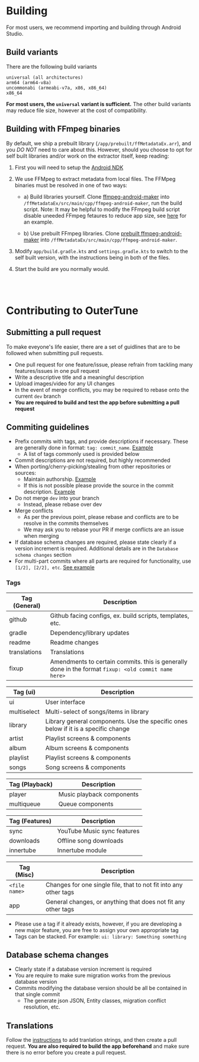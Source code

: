 # Building

For most users, we recommend importing and building through Android Studio.

## Build variants

There are the following build variants

```
universal (all architectures)
arm64 (arm64-v8a)
uncommonabi (armeabi-v7a, x86, x86_64)
x86_64
```

**For most users, the `universal` variant is sufficient.** The other build variants may reduce file size, however at the
cost of compatibility.

## Building with FFmpeg binaries

By default, we ship a prebuilt library (`/app/prebuilt/ffMetadataEx.arr`), and you *DO NOT* need to care about this.
However, should you choose to opt for self built libraries and/or work on the extractor itself, keep reading:

1. First you will need to setup the [Android NDK](https://developer.android.com/studio/projects/install-ndk)

2. We use FFMpeg to extract metadata from local files. The FFMpeg binaries must be resolved in one of two ways:

    - a) Build libraries yourself. Clone [ffmpeg-android-maker](https://github.com/Javernaut/ffmpeg-android-maker) into
      `/ffMetadataEx/src/main/cpp/ffmpeg-android-maker`, run the build script. Note: It may be helpful to modify the
      FFmpeg build script disable uneeded FFmpeg fetaures to reduce app size,
      see [here](https://github.com/mikooomich/ffmpeg-android-maker/blob/master/scripts/ffmpeg/build.sh) for an example.

    - b) Use prebuilt FFmpeg libraries.
      Clone [prebuilt ffmpeg-android-maker](https://github.com/mikooomich/ffmpeg-android-maker-prebuilt) into
      `/ffMetadataEx/src/main/cpp/ffmpeg-android-maker`.

3. Modify `app/build.gradle.kts` and `settings.gradle.kts` to switch to the self built version, with the instructions
   being in both of the files.

4. Start the build are you normally would.

<br/><br/>

# Contributing to OuterTune

## Submitting a pull request
To make eveyone's life easier, there are a set of guidlines that are to be followed when submitting pull requests.

- One pull request for one feature/issue, please refrain from tackling many features/issues in one pull request
- Write a descriptive title and a meaningful description
- Upload images/video for any UI changes
- In the event of merge conflicts, you may be required to rebase onto the current `dev` branch
- **You are required to build and test the app before submitting a pull request**

## Commiting guidelines
- Prefix commits with tags, and provide descriptions if necessary. These are generally done in format:
  `tag: commit_name`. [Example](https://github.com/DD3Boh/OuterTune/commit/798e8366227dd2cc38355224c733dbf7e8ffcee0)
    - A list of tags commonly used is provided below
- Commit descriptions are not required, but highly recommended
- When porting/cherry-picking/stealing from other repositories or sources:
    - Maintain
      authorship. [Example](https://github.com/DD3Boh/OuterTune/commit/b0dc59682190b41f0200e9df5174322acaa3d40d)
    - If this is not possible please provide the source in the commit
      description. [Example](https://github.com/DD3Boh/OuterTune/pull/59/commits/e40325dd86ac2c30347cfd4f9e92bbf15a0d0c82)
- Do not merge `dev` into your branch
    - Instead, please rebase over dev
- Merge conflicts
    - As per the previous point, please rebase and conflicts are to be resolve in the commits themselves
    - We may ask you to rebase your PR if merge conflicts are an issue when merging
- If database schema changes are required, please state clearly if a version increment is required. Additional details
  are in the `Database schema changes` section
- For multi-part commits where all parts are required for functionality, use
  `[1/2], [2/2], etc`. [See example](https://github.com/DD3Boh/OuterTune/pull/59/commits)

### Tags

| Tag (General) | Description                                                                                         |
|---------------|-----------------------------------------------------------------------------------------------------|
| github        | Github facing configs, ex. build scripts, templates, etc.                                           |
| gradle        | Dependency/library updates                                                                          |
| readme        | Readme changes                                                                                      |
| translations  | Translations                                                                                        |
| fixup         | Amendments to certain commits. this is generally done in the format `fixup: <old commit name here>` |

| Tag (ui)    | Description                                                                        |
|-------------|------------------------------------------------------------------------------------|
| ui          | User interface                                                                     |
| multiselect | Multi-select of songs/items in library                                             |
| library     | Library general components. Use the specific ones below if it is a specific change |
| artist      | Playlist screens & components                                                      |
| album       | Album screens & components                                                         |
| playlist    | Playlist screens & components                                                      |
| songs       | Song screens & components                                                          |

| Tag (Playback) | Description               |
|----------------|---------------------------|
| player         | Music playback components | 
| multiqueue     | Queue components          |

| Tag (Features) | Description                 |
|----------------|-----------------------------|
| sync           | YouTube Music sync features |
| downloads      | Offline song downloads      |
| innertube      | Innertube module            |

| Tag (Misc)    | Description                                                      |
|---------------|------------------------------------------------------------------|
| `<file name>` | Changes for one single file, that to not fit into any other tags |
| app           | General changes, or anything that does not fit any other tags    |

- Please use a tag if it already exists, however, if you are developing a new major feature, you are free to assign your
  own appropriate tag
- Tags can be stacked. For example: `ui: library: Something something`

## Database schema changes

- Clearly state if a database version increment is required
- You are require to make sure migration works from the previous database version
- Commits modifying the database version should be all be contained in that single commit
    - The generate json JSON, Entity classes, migration conflict resolution, etc.

## Translations
Follow the [instructions](https://developer.android.com/guide/topics/resources/localization) to add tranlation strings, and then
create a pull request. **You are also required to build the app beforehand** and make sure there is no error
before you create a pull request.